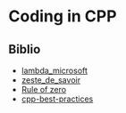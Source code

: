 # Coding in CPP

## Biblio

- [lambda_microsoft](https://docs.microsoft.com/fr-fr/cpp/cpp/lambda-expressions-in-cpp?view=msvc-160)
- [zeste_de_savoir](https://zestedesavoir.com/tutoriels/822/la-programmation-en-c-moderne/le-debut-du-voyage/5176_le-c-quest-ce-que-cest/)
- [Rule of zero](http://www.nirfriedman.com/2015/06/27/cpp-rule-of-zero/)
- [cpp-best-practices](https://github.com/cpp-best-practices)
